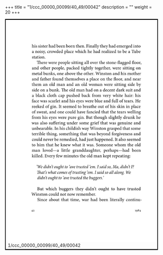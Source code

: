 +++
title = "1/ccc_00000_00099/40_49/00042"
description = ""
weight = 20
+++

<table style="border:2px solid black;max-width:800px;max-height:800px;" 
><tr><td>
<img class="center-fit-jpg"
src="/jpg_/out_jpg_1984__042.jpg">
1/ccc_00000_00099/40_49/00042
</img></td></tr></table>
